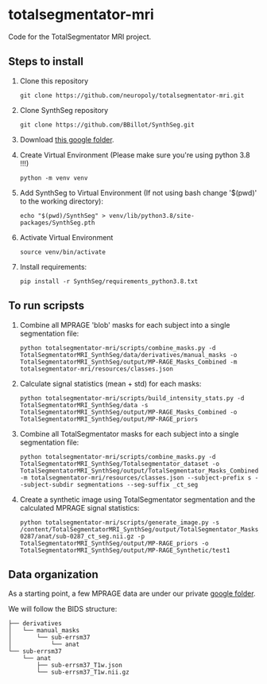 # totalsegmentator-mri
Code for the TotalSegmentator MRI project.

## Steps to install

1. Clone this repository
    ```
    git clone https://github.com/neuropoly/totalsegmentator-mri.git
    ```

1. Clone SynthSeg repository
    ```
    git clone https://github.com/BBillot/SynthSeg.git
    ```

1. Download [this google folder](https://drive.google.com/drive/folders/11F8q3jhZR0KfHhBpyKygXMo-alTDbp0U?usp=sharing).

1. Create Virtual Environment (Please make sure you're using python 3.8 !!!)
    ```
    python -m venv venv
    ```

1. Add SynthSeg to Virtual Environment (If not using bash change '$(pwd)' to the working directory):
    ```
    echo "$(pwd)/SynthSeg" > venv/lib/python3.8/site-packages/SynthSeg.pth
    ```

1. Activate Virtual Environment
    ```
    source venv/bin/activate
    ```

1. Install requirements:
    ```
    pip install -r SynthSeg/requirements_python3.8.txt
    ```

## To run scripsts

1. Combine all MPRAGE 'blob' masks for each subject into a single segmentation file:
    ```
    python totalsegmentator-mri/scripts/combine_masks.py -d TotalSegmentatorMRI_SynthSeg/data/derivatives/manual_masks -o TotalSegmentatorMRI_SynthSeg/output/MP-RAGE_Masks_Combined -m totalsegmentator-mri/resources/classes.json
    ```

1. Calculate signal statistics (mean + std) for each masks:
    ```
    python totalsegmentator-mri/scripts/build_intensity_stats.py -d TotalSegmentatorMRI_SynthSeg/data -s TotalSegmentatorMRI_SynthSeg/output/MP-RAGE_Masks_Combined -o TotalSegmentatorMRI_SynthSeg/output/MP-RAGE_priors
    ```

1. Combine all TotalSegmentator masks for each subject into a single segmentation file:
    ```
    python totalsegmentator-mri/scripts/combine_masks.py -d TotalSegmentatorMRI_SynthSeg/Totalsegmentator_dataset -o TotalSegmentatorMRI_SynthSeg/output/TotalSegmentator_Masks_Combined -m totalsegmentator-mri/resources/classes.json --subject-prefix s --subject-subdir segmentations --seg-suffix _ct_seg
    ```

1. Create a synthetic image using TotalSegmentator segmentation and the calculated MPRAGE signal statistics:
    ```
    python totalsegmentator-mri/scripts/generate_image.py -s /content/TotalSegmentatorMRI_SynthSeg/output/TotalSegmentator_Masks_Combined/sub-0287/anat/sub-0287_ct_seg.nii.gz -p TotalSegmentatorMRI_SynthSeg/output/MP-RAGE_priors -o TotalSegmentatorMRI_SynthSeg/output/MP-RAGE_Synthetic/test1
    ```

## Data organization

As a starting point, a few MPRAGE data are under our private [google folder](https://drive.google.com/drive/folders/1CAkz4ZuxQjWza7GAXhXxTkKcyB9p3yME).

We will follow the BIDS structure:
```
├── derivatives
│   └── manual_masks
│       └── sub-errsm37
│           └── anat
└── sub-errsm37
    └── anat
        ├── sub-errsm37_T1w.json
        └── sub-errsm37_T1w.nii.gz
```
